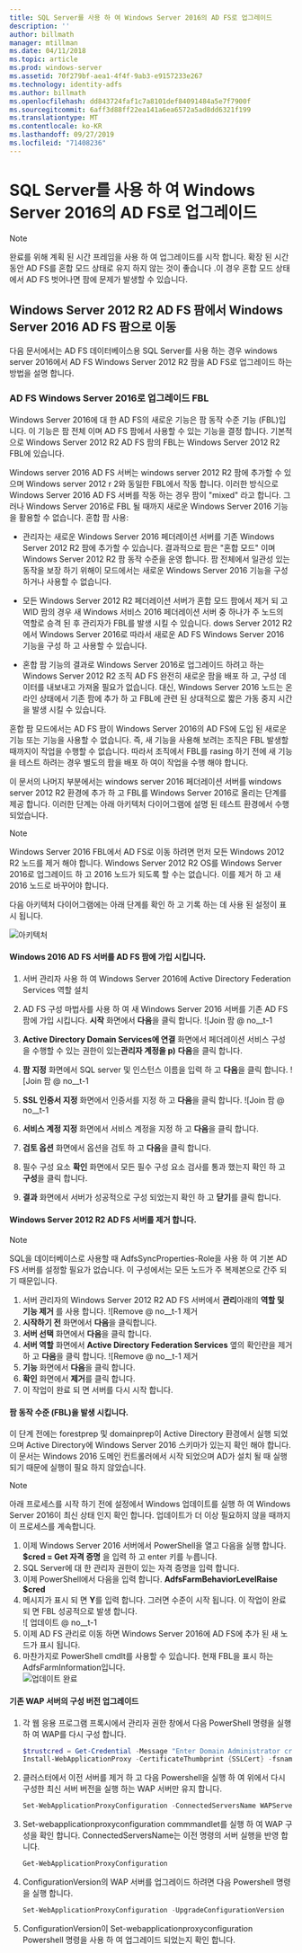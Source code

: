 ```yaml
---
title: SQL Server를 사용 하 여 Windows Server 2016의 AD FS로 업그레이드
description: ''
author: billmath
manager: mtillman
ms.date: 04/11/2018
ms.topic: article
ms.prod: windows-server
ms.assetid: 70f279bf-aea1-4f4f-9ab3-e9157233e267
ms.technology: identity-adfs
ms.author: billmath
ms.openlocfilehash: dd843724faf1c7a8101def84091484a5e7f7900f
ms.sourcegitcommit: 6aff3d88ff22ea141a6ea6572a5ad8dd6321f199
ms.translationtype: MT
ms.contentlocale: ko-KR
ms.lasthandoff: 09/27/2019
ms.locfileid: "71408236"
---
```

# <a name="upgrading-to-ad-fs-in-windows-server-2016-with-sql-server"></a>SQL Server를 사용 하 여 Windows Server 2016의 AD FS로 업그레이드


> [!NOTE]  
> 완료를 위해 계획 된 시간 프레임을 사용 하 여 업그레이드를 시작 합니다. 확장 된 시간 동안 AD FS를 혼합 모드 상태로 유지 하지 않는 것이 좋습니다 .이 경우 혼합 모드 상태에서 AD FS 벗어나면 팜에 문제가 발생할 수 있습니다.


## <a name="moving-from-a-windows-server-2012-r2-ad-fs-farm-to-a-windows-server-2016-ad-fs-farm"></a>Windows Server 2012 R2 AD FS 팜에서 Windows Server 2016 AD FS 팜으로 이동  
다음 문서에서는 AD FS 데이터베이스용 SQL Server를 사용 하는 경우 windows server 2016에서 AD FS Windows Server 2012 R2 팜을 AD FS로 업그레이드 하는 방법을 설명 합니다.  

### <a name="upgrading-ad-fs-to-windows-server-2016-fbl"></a>AD FS Windows Server 2016로 업그레이드 FBL  
Windows Server 2016에 대 한 AD FS의 새로운 기능은 팜 동작 수준 기능 (FBL)입니다.   이 기능은 팜 전체 이며 AD FS 팜에서 사용할 수 있는 기능을 결정 합니다.   기본적으로 Windows Server 2012 R2 AD FS 팜의 FBL는 Windows Server 2012 R2 FBL에 있습니다.  

Windows server 2016 AD FS 서버는 windows server 2012 R2 팜에 추가할 수 있으며 Windows server 2012 r 2와 동일한 FBL에서 작동 합니다.  이러한 방식으로 Windows Server 2016 AD FS 서버를 작동 하는 경우 팜이 "mixed" 라고 합니다.  그러나 Windows Server 2016로 FBL 될 때까지 새로운 Windows Server 2016 기능을 활용할 수 없습니다.  혼합 팜 사용:  

-   관리자는 새로운 Windows Server 2016 페더레이션 서버를 기존 Windows Server 2012 R2 팜에 추가할 수 있습니다.  결과적으로 팜은 "혼합 모드" 이며 Windows Server 2012 R2 팜 동작 수준을 운영 합니다.  팜 전체에서 일관성 있는 동작을 보장 하기 위해이 모드에서는 새로운 Windows Server 2016 기능을 구성 하거나 사용할 수 없습니다.  

-   모든 Windows Server 2012 R2 페더레이션 서버가 혼합 모드 팜에서 제거 되 고 WID 팜의 경우 새 Windows 서비스 2016 페더레이션 서버 중 하나가 주 노드의 역할로 승격 된 후 관리자가 FBL를 발생 시킬 수 있습니다. dows Server 2012 R2에서 Windows Server 2016로  따라서 새로운 AD FS Windows Server 2016 기능을 구성 하 고 사용할 수 있습니다.  

-   혼합 팜 기능의 결과로 Windows Server 2016로 업그레이드 하려고 하는 Windows Server 2012 R2 조직 AD FS 완전히 새로운 팜을 배포 하 고, 구성 데이터를 내보내고 가져올 필요가 없습니다.  대신, Windows Server 2016 노드는 온라인 상태에서 기존 팜에 추가 하 고 FBL에 관련 된 상대적으로 짧은 가동 중지 시간을 발생 시킬 수 있습니다.  

혼합 팜 모드에서는 AD FS 팜이 Windows Server 2016의 AD FS에 도입 된 새로운 기능 또는 기능을 사용할 수 없습니다.  즉, 새 기능을 사용해 보려는 조직은 FBL 발생할 때까지이 작업을 수행할 수 없습니다.  따라서 조직에서 FBL를 rasing 하기 전에 새 기능을 테스트 하려는 경우 별도의 팜을 배포 하 여이 작업을 수행 해야 합니다.  

이 문서의 나머지 부분에서는 windows server 2016 페더레이션 서버를 windows server 2012 R2 환경에 추가 하 고 FBL를 Windows Server 2016로 올리는 단계를 제공 합니다.  이러한 단계는 아래 아키텍처 다이어그램에 설명 된 테스트 환경에서 수행 되었습니다.  

> [!NOTE]  
> Windows Server 2016 FBL에서 AD FS로 이동 하려면 먼저 모든 Windows 2012 R2 노드를 제거 해야 합니다.  Windows Server 2012 R2 OS를 Windows Server 2016로 업그레이드 하 고 2016 노드가 되도록 할 수는 없습니다.  이를 제거 하 고 새 2016 노드로 바꾸어야 합니다.  

다음 아키텍처 다이어그램에는 아래 단계를 확인 하 고 기록 하는 데 사용 된 설정이 표시 됩니다.

![아키텍처](media/Upgrading-to-AD-FS-in-Windows-Server-2016-SQL/arch.png)


#### <a name="join-the-windows-2016-ad-fs-server-to-the-ad-fs-farm"></a>Windows 2016 AD FS 서버를 AD FS 팜에 가입 시킵니다.

1.  서버 관리자 사용 하 여 Windows Server 2016에 Active Directory Federation Services 역할 설치  

2.  AD FS 구성 마법사를 사용 하 여 새 Windows Server 2016 서버를 기존 AD FS 팜에 가입 시킵니다.  **시작** 화면에서 **다음**을 클릭 합니다.
 ![Join 팜 @ no__t-1  
3.  **Active Directory Domain Services에 연결** 화면에서 페더레이션 서비스 구성을 수행할 수 있는 권한이 있는**관리자 계정을 p)** **다음**을 클릭 합니다.
4.  **팜 지정** 화면에서 SQL server 및 인스턴스 이름을 입력 하 고 **다음**을 클릭 합니다.
![Join 팜 @ no__t-1
5.  **SSL 인증서 지정** 화면에서 인증서를 지정 하 고 **다음**을 클릭 합니다.
![Join 팜 @ no__t-1
6.  **서비스 계정 지정** 화면에서 서비스 계정을 지정 하 고 **다음**을 클릭 합니다.
7.  **검토 옵션** 화면에서 옵션을 검토 하 고 **다음**을 클릭 합니다.
8.  필수 구성 요소 **확인** 화면에서 모든 필수 구성 요소 검사를 통과 했는지 확인 하 고 **구성**을 클릭 합니다.
9.  **결과** 화면에서 서버가 성공적으로 구성 되었는지 확인 하 고 **닫기**를 클릭 합니다.


#### <a name="remove-the-windows-server-2012-r2-ad-fs-server"></a>Windows Server 2012 R2 AD FS 서버를 제거 합니다.

>[!NOTE]
>SQL을 데이터베이스로 사용할 때 AdfsSyncProperties-Role을 사용 하 여 기본 AD FS 서버를 설정할 필요가 없습니다.  이 구성에서는 모든 노드가 주 복제본으로 간주 되기 때문입니다.

1.  서버 관리자의 Windows Server 2012 R2 AD FS 서버에서 **관리**아래의 **역할 및 기능 제거** 를 사용 합니다.
![Remove @ no__t-1 제거
2.  **시작하기 전** 화면에서 **다음**을 클릭합니다.
3.  **서버 선택** 화면에서 **다음**을 클릭 합니다.
4.  **서버 역할** 화면에서 **Active Directory Federation Services** 옆의 확인란을 제거 하 고 **다음**을 클릭 합니다.
![Remove @ no__t-1 제거
5.  **기능** 화면에서 **다음**을 클릭 합니다.
6.  **확인** 화면에서 **제거**를 클릭 합니다.
7.  이 작업이 완료 되 면 서버를 다시 시작 합니다.

#### <a name="raise-the-farm-behavior-level-fbl"></a>팜 동작 수준 (FBL)을 발생 시킵니다.
이 단계 전에는 forestprep 및 domainprep이 Active Directory 환경에서 실행 되었으며 Active Directory에 Windows Server 2016 스키마가 있는지 확인 해야 합니다.  이 문서는 Windows 2016 도메인 컨트롤러에서 시작 되었으며 AD가 설치 될 때 실행 되기 때문에 실행이 필요 하지 않았습니다.

>[!NOTE]
>아래 프로세스를 시작 하기 전에 설정에서 Windows 업데이트를 실행 하 여 Windows Server 2016이 최신 상태 인지 확인 합니다.  업데이트가 더 이상 필요하지 않을 때까지 이 프로세스를 계속합니다.

1. 이제 Windows Server 2016 서버에서 PowerShell을 열고 다음을 실행 합니다. **$cred = Get 자격 증명** 을 입력 하 고 enter 키를 누릅니다.
2. SQL Server에 대 한 관리자 권한이 있는 자격 증명을 입력 합니다.
3. 이제 PowerShell에서 다음을 입력 합니다. **AdfsFarmBehaviorLevelRaise $cred**
2. 메시지가 표시 되 면 **Y**를 입력 합니다.  그러면 수준이 시작 됩니다.  이 작업이 완료 되 면 FBL 성공적으로 발생 합니다.  
![ 업데이트 @ no__t-1
3. 이제 AD FS 관리로 이동 하면 Windows Server 2016에 AD FS에 추가 된 새 노드가 표시 됩니다.  
4. 마찬가지로 PowerShell cmdlt를 사용할 수 있습니다.  현재 FBL을 표시 하는 AdfsFarmInformation입니다.  
![업데이트 완료](media/Upgrading-to-AD-FS-in-Windows-Server-2016-SQL/finish2.png)

#### <a name="upgrade-the-configuration-version-of-existing-wap-servers"></a>기존 WAP 서버의 구성 버전 업그레이드
1. 각 웹 응용 프로그램 프록시에서 관리자 권한 창에서 다음 PowerShell 명령을 실행 하 여 WAP를 다시 구성 합니다.  
    ```powershell
    $trustcred = Get-Credential -Message "Enter Domain Administrator credentials"
    Install-WebApplicationProxy -CertificateThumbprint {SSLCert} -fsname fsname -FederationServiceTrustCredential $trustcred  
    ```
2. 클러스터에서 이전 서버를 제거 하 고 다음 Powershell을 실행 하 여 위에서 다시 구성한 최신 서버 버전을 실행 하는 WAP 서버만 유지 합니다.
    ```powershell
    Set-WebApplicationProxyConfiguration -ConnectedServersName WAPServerName1, WAPServerName2
    ```
3. Set-webapplicationproxyconfiguration commmandlet를 실행 하 여 WAP 구성을 확인 합니다. ConnectedServersName는 이전 명령의 서버 실행을 반영 합니다.
    ```powershell
    Get-WebApplicationProxyConfiguration
    ```
4. ConfigurationVersion의 WAP 서버를 업그레이드 하려면 다음 Powershell 명령을 실행 합니다.
    ```powershell
    Set-WebApplicationProxyConfiguration -UpgradeConfigurationVersion
    ```
5. ConfigurationVersion이 Set-webapplicationproxyconfiguration Powershell 명령을 사용 하 여 업그레이드 되었는지 확인 합니다.
